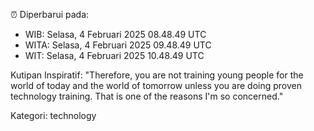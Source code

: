 ⏰ Diperbarui pada:
- WIB: Selasa, 4 Februari 2025 08.48.49 UTC
- WITA: Selasa, 4 Februari 2025 09.48.49 UTC
- WIT: Selasa, 4 Februari 2025 10.48.49 UTC

Kutipan Inspiratif:
"Therefore, you are not training young people for the world of today and the world of tomorrow unless you are doing proven technology training. That is one of the reasons I'm so concerned."


Kategori: technology

